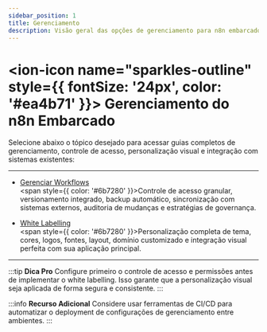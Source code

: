 ```yaml
---
sidebar_position: 1
title: Gerenciamento
description: Visão geral das opções de gerenciamento para n8n embarcado, incluindo controle de workflows e personalização visual.
---
```



# <ion-icon name="sparkles-outline" style={{ fontSize: '24px', color: '#ea4b71' }}></ion-icon> Gerenciamento do n8n Embarcado

Selecione abaixo o tópico desejado para acessar guias completos de gerenciamento, controle de acesso, personalização visual e integração com sistemas existentes:

---

- [Gerenciar Workflows](./gerenciar-workflows)
  <br/><span style={{ color: '#6b7280' }}>Controle de acesso granular, versionamento integrado, backup automático, sincronização com sistemas externos, auditoria de mudanças e estratégias de governança.</span>

- [White Labelling](./white-labelling)
  <br/><span style={{ color: '#6b7280' }}>Personalização completa de tema, cores, logos, fontes, layout, domínio customizado e integração visual perfeita com sua aplicação principal.</span>

---

:::tip **Dica Pro**
Configure primeiro o controle de acesso e permissões antes de implementar o white labelling. Isso garante que a personalização visual seja aplicada de forma segura e consistente.
:::

:::info **Recurso Adicional**
Considere usar ferramentas de CI/CD para automatizar o deployment de configurações de gerenciamento entre ambientes.
:::
